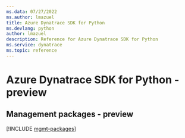 ```yaml
---
ms.data: 07/27/2022
ms.author: lmazuel
title: Azure Dynatrace SDK for Python
ms.devlang: python
author: lmazuel
description: Reference for Azure Dynatrace SDK for Python
ms.service: dynatrace
ms.topic: reference
---
```

# Azure Dynatrace SDK for Python - preview

## Management packages - preview
[!INCLUDE [mgmt-packages](dynatrace-mgmt-index.md)]